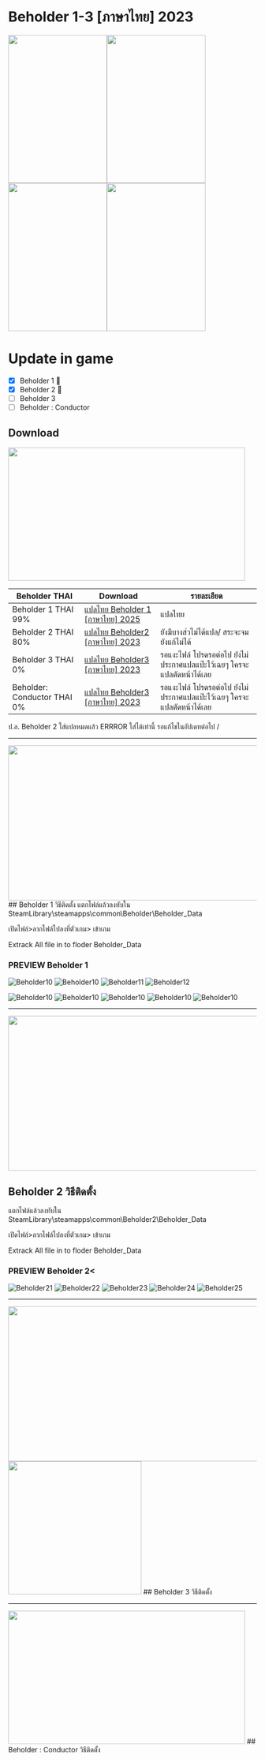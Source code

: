 # Beholder 1-3 [ภาษาไทย] 2023
<img src="https://store-images.s-microsoft.com/image/apps.6120.14209661524968334.e15059e5-2e8d-466c-adca-567dc85b5c3b.18b8cb12-5178-4b9c-9709-f9803d758343"  width="200" height="300"><img src="https://images.gog-statics.com/a90fbf2eaa93a436acac6277875af1acacf1c141c6cb133bdddf7ed363a28bf5.jpg"  width="200" height="300"><img src="https://cdn1.epicgames.com/spt-assets/c6d68f6dca604fce9040b5e534c60cec/download-beholder-3-offer-i48aa.png"  width="200" height="300"><img src="https://cdn1.epicgames.com/spt-assets/17dabce3d5674e0ca3761feffe40b08c/beholder-conductor-1f01l.png"  width="200" height="300">



# Update in game
- [x] Beholder 1 :tada:
- [x] Beholder 2 :tada:
- [ ] Beholder 3
- [ ] Beholder : Conductor

## Download
<img src="https://cdn1.epicgames.com/spt-assets/e42eff0761f24bb089fe429611bd2e31/beholder-logo-aq258.png?resize=1&w=480&h=270&quality=medium"  width="480" height="270">


 Beholder THAI| Download|รายละเอียด|
| ------------- | ------------- | ------------- |
| Beholder 1 THAI 99%| [แปลไทย Beholder 1 [ภาษาไทย] 2025 ](https://github.com/simscolony/Beholder_TH/raw/main/Beholder_THAI_2025.7z) |แปลไทย|
| Beholder 2 THAI 80%| [แปลไทย Beholder2 [ภาษาไทย] 2023 ](https://github.com/simscolony/Beholder_TH/raw/main/Beholder2_THAI.7z) |ยังมีบางส่วไม่ได้แปล/ สระจะจม ยังแก้ไม่ได้|
| Beholder 3 THAI 0%| [แปลไทย Beholder3 [ภาษาไทย] 2023 ]() | รอแงะไฟล์ โปรดรอต่อไป ยังไม่ประกาศแปลแป๊ะไว้เฉยๆ ใครจะแปลตัดหน้าได้เลย |
| Beholder: Conductor THAI 0%| [แปลไทย Beholder3 [ภาษาไทย] 2023 ]() | รอแงะไฟล์ โปรดรอต่อไป ยังไม่ประกาศแปลแป๊ะไว้เฉยๆ ใครจะแปลตัดหน้าได้เลย |

ป.ล. Beholder 2 ใส่แปลหมดแล้ว ERRROR ใส่ได้เท่านี้ รอแก้ไขในอัปเดทต่อไป /

------------------------------
<img src="https://cdn1.epicgames.com/spt-assets/e42eff0761f24bb089fe429611bd2e31/beholder-ud3jm.png"  width="558" height="314">
## Beholder 1 วิธีติดตั้ง
แตกไฟล์แล้วลงทับใน 
SteamLibrary\steamapps\common\Beholder\Beholder_Data

เปิดไฟล์>ลากไฟล์ไปลงที่ตัวเกม> เข้าเกม

Extrack All file in to floder Beholder_Data

### PREVIEW Beholder 1
![Beholder10](https://images2.imgbox.com/9b/86/sTLWxLVC_o.jpg)
![Beholder10](https://i.imgur.com/L0eVdX8.png)
![Beholder11](https://i.imgur.com/5PJHn2T.png)
![Beholder12](https://i.imgur.com/ECyiBc7.png)

![Beholder10](https://images2.imgbox.com/a6/b4/ZXAPSwUq_o.jpg)
![Beholder10](https://images2.imgbox.com/f3/4f/tlaX6645_o.jpg)
![Beholder10](https://images2.imgbox.com/e3/4b/ATFj2eau_o.jpg)
![Beholder10](https://images2.imgbox.com/c7/74/XUyWD4s0_o.jpg)
![Beholder10](https://images2.imgbox.com/29/9e/5GfFRdCF_o.jpg)

------------------------------
<img src="https://cdn1.epicgames.com/spt-assets/e42eff0761f24bb089fe429611bd2e31/beholder-ud3jm.png"  width="558" height="314">

## Beholder 2 วิธีติดตั้ง
แตกไฟล์แล้วลงทับใน 
SteamLibrary\steamapps\common\Beholder2\Beholder_Data

เปิดไฟล์>ลากไฟล์ไปลงที่ตัวเกม> เข้าเกม

Extrack All file in to floder Beholder_Data

### PREVIEW Beholder 2<
![Beholder21](https://i.imgur.com/IFvg0lA.png)
![Beholder22](https://i.imgur.com/L5bBd5v.png)
![Beholder23](https://i.imgur.com/MWCYuZH.png)
![Beholder24](https://i.imgur.com/xBg8yUP.png)
![Beholder25](https://i.imgur.com/VZJ8UEI.png)

------------------------------
<img src="https://cdn1.epicgames.com/spt-assets/e42eff0761f24bb089fe429611bd2e31/beholder-ud3jm.png"  width="558" height="314">
<img src="https://cdn1.epicgames.com/spt-assets/c6d68f6dca604fce9040b5e534c60cec/beholder-3-logo-1h8ke.png?resize=1&w=480&h=270&quality=medium  width="480" height="270">
## Beholder 3 วิธีติดตั้ง


------------------------------
<img src="https://cdn1.epicgames.com/spt-assets/17dabce3d5674e0ca3761feffe40b08c/beholder-conductor-logo-121v8.png?resize=1&w=480&h=270&quality=medium"  width="480" height="270">
## Beholder : Conductor วิธีติดตั้ง



